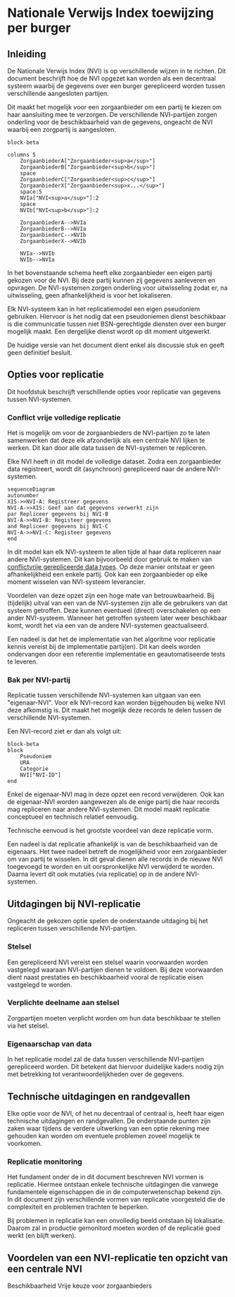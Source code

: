 # Nationale Verwijs Index toewijzing per burger

## Inleiding

De Nationale Verwijs Index (NVI) is op verschillende wijzen in te richten. Dit
document beschrijft hoe de NVI opgezet kan worden als een decentraal systeem
waarbij de gegevens over een burger gerepliceerd worden tussen verschillende
aangesloten partijen.

Dit maakt het mogelijk voor een zorgaanbieder om een partij te kiezen om haar
aansluiting mee te verzorgen. De verschillende NVI-partijen zorgen onderling
voor de beschikbaarheid van de gegevens, ongeacht de NVI waarbij een zorgpartij
is aangesloten.

```mermaid
block-beta

columns 5
	ZorgaanbiederA["Zorgaanbieder<sup>a</sup>"]
	ZorgaanbiederB["Zorgaanbieder<sup>b</sup>"]
    space
	ZorgaanbiederC["Zorgaanbieder<sup>c</sup>"]
	ZorgaanbiederX["Zorgaanbieder<sup>x...</sup>"]
	space:5
	NVIa["NVI<sup>a</sup>"]:2
    space
	NVIb["NVI<sup>b</sup>"]:2
	
	ZorgaanbiederA-->NVIa
	ZorgaanbiederB-->NVIa
	ZorgaanbiederC-->NVIb
	ZorgaanbiederX-->NVIb

    NVIa-->NVIb
    NVIb-->NVIa

```

In het bovenstaande schema heeft elke zorgaanbieder een eigen partij gekozen
voor de NVI. Bij deze partij kunnen zij gegevens aanleveren en opvragen. De
NVI-systemen zorgen onderling voor uitwisseling zodat er, na uitwisseling, geen
afhankelijkheid is voor het lokaliseren.

Elk NVI-systeem kan in het replicatiemodel een eigen pseudoniem gebruiken.
Hiervoor is het nodig dat een pseudoniemen dienst beschikbaar is die
communicatie tussen niet BSN-gerechtigde diensten over een burger mogelijk
maakt. Een dergelijke dienst wordt op dit moment uitgewerkt.


De huidige versie van het document dient enkel als discussie stuk en geeft geen
definitief besluit.

## Opties voor replicatie

Dit hoofdstuk beschrijft verschillende opties voor replicatie van gegevens
tussen NVI-systemen.


### Conflict vrije volledige replicatie

Het is mogelijk om voor de zorgaanbieders de NVI-partijen zo te laten
samenwerken dat deze elk afzonderlijk als een centrale NVI lijken te werken. Dit
kan door alle data tussen de NVI-systemen te repliceren.

Elke NVI heeft in dit model de volledige dataset. Zodra een zorgaanbieder data
registreert, wordt dit (asynchroon) gerepliceerd naar de andere NVI-systemen.

```mermaid
sequenceDiagram
autonumber
XIS->>NVI-A: Registreer gegevens
NVI-A->>XIS: Geef aan dat gegevens verwerkt zijn
par Repliceer gegevens bij NVI-B
NVI-A->>NVI-B: Registeer gegevens
and Repliceer gegevens bij NVI-C
NVI-A->>NVI-C: Registeer gegevens
end
```

In dit model kan elk NVI-systeem te allen tijde al haar data repliceren naar
andere NVI-systemen. Dit kan bijvoorbeeld door gebruik te maken van
[conflictvrije gerepliceerde data
types](https://en.wikipedia.org/wiki/Conflict-free_replicated_data_type). Op
deze manier ontstaat er geen afhankelijkheid een enkele partij. Ook kan een
zorgaanbieder op elke moment wisselen van NVI-systeem leverancier.

Voordelen van deze opzet zijn een hoge mate van betrouwbaarheid. Bij (tijdelijk)
uitval van een van de NVI-systemen zijn alle de gebruikers van dat systeem
getroffen. Deze kunnen eventueel (direct) overschakelen op een ander
NVI-systeem. Wanneer het getroffen systeem later weer beschikbaar komt, wordt
het via een van de andere NVI-systemen geactualiseerd.

Een nadeel is dat het de implementatie van het algoritme voor replicatie kennis
vereist bij de implementatie partij(en). Dit kan deels worden ondervangen door
een referentie implementatie en geautomatiseerde tests te leveren.

### Bak per NVI-partij

Replicatie tussen verschillende NVI-systemen kan uitgaan van een "eigenaar-NVI".
Voor elk NVI-record kan worden bijgehouden bij welke NVI deze afkomstig is. Dit
maakt het mogelijk deze records te delen tussen de verschillende NVI-systemen.

Een NVI-record ziet er dan als volgt uit:

```mermaid
block-beta
block
    Pseudoniem
    URA
    Categorie
    NVI["NVI-ID"]
end
```

Enkel de eigenaar-NVI mag in deze opzet een record verwijderen. Ook kan de
eigenaar-NVI worden aangewezen als de enige partij die haar records mag
repliceren naar andere NVI-systemen. Dit model maakt replicatie conceptueel en technisch
relatief eenvoudig.

Technische eenvoud is het grootste voordeel van deze replicatie vorm. 

Een nadeel is dat replicatie afhankelijk is van de beschikbaarheid van de
eigenaars. Het twee nadeel betreft de mogelijkheid voor een zorgaanbieder om van
partij te wisselen. In dit geval dienen alle records in de nieuwe NVI toegevoegd
te worden en uit oorspronkelijke NVI verwijderd te worden. Daarna levert dit ook
mutaties (via replicatie) op in de andere NVI-systemen.


## Uitdagingen bij NVI-replicatie

Ongeacht de gekozen optie spelen de onderstaande uitdaging bij het repliceren tussen verschillende NVI-partijen.

### Stelsel

Een gerepliceerd NVI vereist een stelsel waarin voorwaarden worden vastgelegd
waaraan NVI-partijen dienen te voldoen. Bij deze voorwaarden dient naast prestaties en beschikbaarheid vooral de replicatie eisen vastgelegd te worden.

### Verplichte deelname aan stelsel

Zorgpartijen moeten verplicht worden om hun data beschikbaar te stellen via het
stelsel.

### Eigenaarschap van data

In het replicatie model zal de data tussen verschillende NVI-partijen
gerepliceerd worden. Dit betekent dat hiervoor duidelijke kaders nodig zijn met
betrekking tot verantwoordelijkheden over de gegevens.

## Technische uitdagingen en randgevallen

Elke optie voor de NVI, of het nu decentraal of centraal is, heeft haar eigen
technische uitdagingen en randgevallen. De onderstaande punten zijn zaken waar
tijdens de verdere uitwerking van een optie rekening mee gehouden kan worden om
eventuele problemen zoveel mogelijk te voorkomen. 

### Replicatie monitoring

Het fundament onder de in dit document beschreven NVI vormen is replicatie. Hiermee ontstaan enkele technische uitdagingen die vanwege fundamentele eigenschappen die in de computerwetenschap bekend zijn. In dit document zijn verschillende vormen van replicatie voorgesteld die de complexiteit en problemen trachten te beperken.

Bij problemen in replicatie kan een onvolledig beeld ontstaan bij lokalisatie.
Daarom zal in productie gemonitord moeten worden of de replicatie goed werkt (en
blijft werken).

## Voordelen van een NVI-replicatie ten opzicht van een centrale NVI

Beschikbaarheid
Vrije keuze voor zorgaanbieders